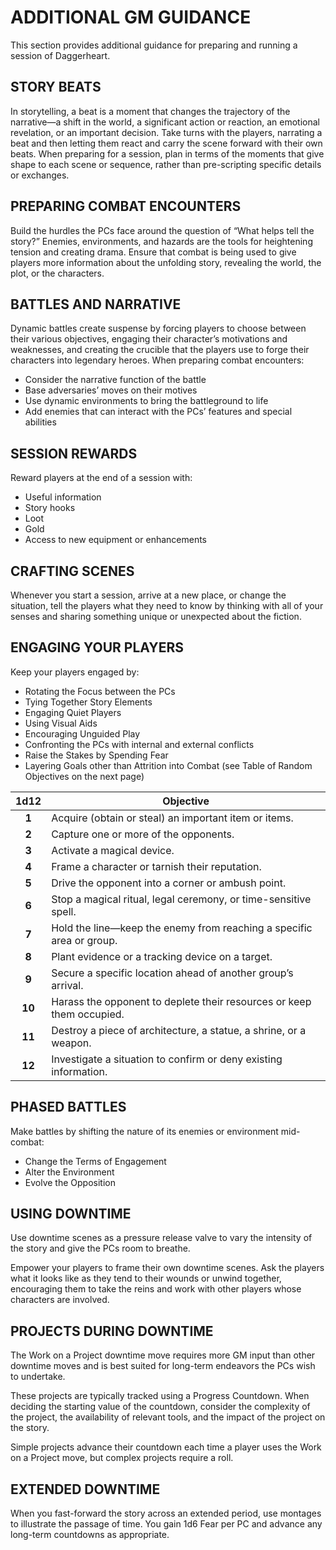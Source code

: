 # ADDITIONAL GM GUIDANCE

This section provides additional guidance for preparing and running a session of Daggerheart.

## STORY BEATS

In storytelling, a beat is a moment that changes the trajectory of the narrative—a shift in the world, a significant action or reaction, an emotional revelation, or an important decision. Take turns with the players, narrating a beat and then letting them react and carry the scene forward with their own beats. When preparing for a session, plan in terms of the moments that give shape to each scene or sequence, rather than pre-scripting specific details or exchanges.

## PREPARING COMBAT ENCOUNTERS

Build the hurdles the PCs face around the question of “What helps tell the story?” Enemies, environments, and hazards are the tools for heightening tension and creating drama. Ensure that combat is being used to give players more information about the unfolding story, revealing the world, the plot, or the characters.

## BATTLES AND NARRATIVE

Dynamic battles create suspense by forcing players to choose between their various objectives, engaging their character’s motivations and weaknesses, and creating the crucible that the players use to forge their characters into legendary heroes. When preparing combat encounters:

- Consider the narrative function of the battle
- Base adversaries’ moves on their motives
- Use dynamic environments to bring the battleground to life
- Add enemies that can interact with the PCs’ features and special abilities

## SESSION REWARDS

Reward players at the end of a session with:

- Useful information
- Story hooks
- Loot
- Gold
- Access to new equipment or enhancements

## CRAFTING SCENES

Whenever you start a session, arrive at a new place, or change the situation, tell the players what they need to know by thinking with all of your senses and sharing something unique or unexpected about the fiction.

## ENGAGING YOUR PLAYERS

Keep your players engaged by:

- Rotating the Focus between the PCs
- Tying Together Story Elements
- Engaging Quiet Players
- Using Visual Aids
- Encouraging Unguided Play
- Confronting the PCs with internal and external conflicts
- Raise the Stakes by Spending Fear
- Layering Goals other than Attrition into Combat (see Table of Random Objectives on the next page)

| **1d12** | **Objective**                                                         |
| :------: | --------------------------------------------------------------------- |
|    **1**     | Acquire (obtain or steal) an important item or items.                 |
|    **2**     | Capture one or more of the opponents.                                 |
|    **3**     | Activate a magical device.                                            |
|    **4**     | Frame a character or tarnish their reputation.                        |
|    **5**     | Drive the opponent into a corner or ambush point.                     |
|    **6**     | Stop a magical ritual, legal ceremony, or time-sensitive spell.       |
|    **7**     | Hold the line—keep the enemy from reaching a specific area or group.  |
|    **8**     | Plant evidence or a tracking device on a target.                      |
|    **9**     | Secure a specific location ahead of another group’s arrival.          |
|    **10**    | Harass the opponent to deplete their resources or keep them occupied. |
|    **11**    | Destroy a piece of architecture, a statue, a shrine, or a weapon.     |
|    **12**    | Investigate a situation to confirm or deny existing information.      |

## PHASED BATTLES

Make battles by shifting the nature of its enemies or environment mid-combat:

- Change the Terms of Engagement
- Alter the Environment
- Evolve the Opposition

## USING DOWNTIME

Use downtime scenes as a pressure release valve to vary the intensity of the story and give the PCs room to breathe.

Empower your players to frame their own downtime scenes. Ask the players what it looks like as they tend to their wounds or unwind together, encouraging them to take the reins and work with other players whose characters are involved.

## PROJECTS DURING DOWNTIME

The Work on a Project downtime move requires more GM input than other downtime moves and is best suited for long-term endeavors the PCs wish to undertake.

These projects are typically tracked using a Progress Countdown. When deciding the starting value of the countdown, consider the complexity of the project, the availability of relevant tools, and the impact of the project on the story.

Simple projects advance their countdown each time a player uses the Work on a Project move, but complex projects require a roll.

## EXTENDED DOWNTIME

When you fast-forward the story across an extended period, use montages to illustrate the passage of time. You gain 1d6 Fear per PC and advance any long-term countdowns as appropriate.
